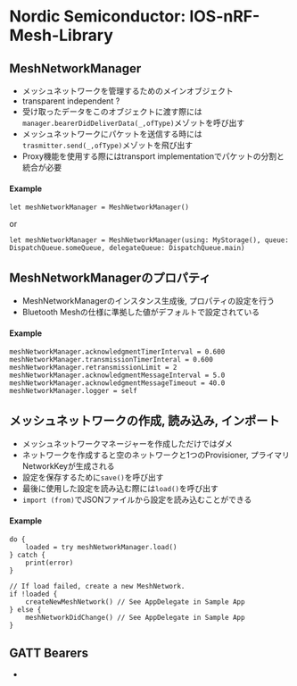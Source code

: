 # Nordic Semiconductor: IOS-nRF-Mesh-Library  

## MeshNetworkManager  
- メッシュネットワークを管理するためのメインオブジェクト  
- transparent independent ?   
- 受け取ったデータをこのオブジェクトに渡す際には```manager.bearerDidDeliverData(_,ofType)```メゾットを呼び出す  
- メッシュネットワークにパケットを送信する時には```trasmitter.send(_,ofType)```メゾットを飛び出す  
- Proxy機能を使用する際にはtransport implementationでパケットの分割と統合が必要  

#### Example   
```
let meshNetworkManager = MeshNetworkManager()
```
   or
```
let meshNetworkManager = MeshNetworkManager(using: MyStorage(), queue: DispatchQueue.someQueue, delegateQueue: DispatchQueue.main)
```  
## MeshNetworkManagerのプロパティ    
- MeshNetworkManagerのインスタンス生成後, プロパティの設定を行う  
- Bluetooth Meshの仕様に準拠した値がデフォルトで設定されている  

#### Example
```
meshNetworkManager.acknowledgmentTimerInterval = 0.600
meshNetworkManager.transmissionTimerInteral = 0.600
meshNetworkManager.retransmissionLimit = 2
meshNetworkManager.acknowledgmentMessageInterval = 5.0
meshNetworkManager.acknowledgmentMessageTimeout = 40.0
meshNetworkManager.logger = self
```  

## メッシュネットワークの作成, 読み込み, インポート　　
- メッシュネットワークマネージャーを作成しただけではダメ  
- ネットワークを作成すると空のネットワークと1つのProvisioner, プライマリNetworkKeyが生成される  
- 設定を保存するために```save()```を呼び出す  
- 最後に使用した設定を読み込む際には```load()```を呼び出す  
- ```import (from)```でJSONファイルから設定を読み込むことができる  

#### Example  
```var loaded = false
do {
    loaded = try meshNetworkManager.load()
} catch {
    print(error)
}

// If load failed, create a new MeshNetwork.
if !loaded {
    createNewMeshNetwork() // See AppDelegate in Sample App
} else {
    meshNetworkDidChange() // See AppDelegate in Sample App
}
```  

## GATT Bearers  
-  
